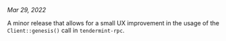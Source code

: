 *Mar 29, 2022*

A minor release that allows for a small UX improvement in the usage of the
`Client::genesis()` call in `tendermint-rpc`.
